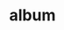 ---
layout: album
resource: instagram
title: "album"
description: "masonry"
active: gallery
header-img: "img/gallery-bg.jpg"
album-title: "my 9th album"
images:
  - image_path: trangg.phaam/7/20211023_202255_247430232_4826053424079947_7879566054422218732_n.jpg
  - image_path: trangg.phaam/7/20211023_202255_247466721_1303468920112693_9067162198763416464_n.jpg
  - image_path: trangg.phaam/7/20211023_202255_247470682_179222284301902_8046407700936937215_n.jpg
  - image_path: trangg.phaam/7/20220301_200422_274814217_912344349399512_4845040678549625298_n.jpg
  - image_path: trangg.phaam/7/20220301_200422_274872160_669593827422312_5244474327716323559_n.jpg
  - image_path: trangg.phaam/7/20220301_200422_274895114_1104216400435818_4774872371763199916_n.jpg
  - image_path: trangg.phaam/7/20220301_200422_274999771_321493633284518_1310253692659009022_n.jpg
  - image_path: trangg.phaam/7/20220301_200422_275072290_646811106572713_4849324927601421619_n.jpg
---